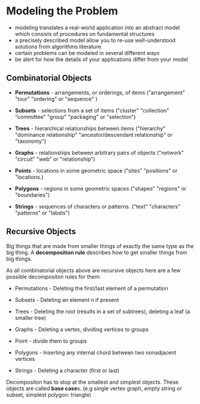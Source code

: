 # Modeling the Problem

* modeling translates a real-world application into an abstract model which consists of procedures on fundamental structures
* a precisely described model allow you to re-use well-understood solutions from algorithms literature
* certain problems can be modeled in several different ways
* be alert for how the details of your applications differ from your model

## Combinatorial Objects

* **Permutations** - arrangements, or orderings, of items ("arrangement" "tour" "ordering" or "sequence" )

* **Subsets** - selections from a set of items ("cluster" "collection" "committee" "group" "packaging" or "selection")

* **Trees** - hierarchical relationships between items ("hierarchy" "dominance relationship" "ancestor/descendant relationship" or "taxonomy")

* **Graphs** - relationships between arbitrary pairs of objects ("network" "circuit" "web" or "relationship")

* **Points** - locations in some geometric space ("sites" "positions" or "locations.)

* **Polygons** - regions in some geometric spaces ("shapes" "regions" or "boundaries")

* **Strings** - sequences of characters or patterns. ("text" "characters" "patterns" or "labels")

## Recursive Objects

Big things that are made from smaller things of exactly the same type as the big thing. A **decomposition rule** describes how to get smaller things from big things.

As all combinatorial objects above are recursive objects here are a few possible decompositon rules for them:

* Permutations - Deleting the first/last element of a permutation

* Subsets - Deleting an element n if present

* Trees - Deleting the root (results in a set of subtrees), deleting a leaf (a smaller tree)

* Graphs - Deleting a vertex, dividing vertices to groups

* Point - divide them to groups

* Polygons - Inserting any internal chord between two nonadjacent vertices

* Strings - Deleting a character (first or last)

Decompositon has to stop at the smallest and simplest objects. These objects are called **base case**s. (e.g single vertex graph, empty string or subset, simplest polygon: triangle)
